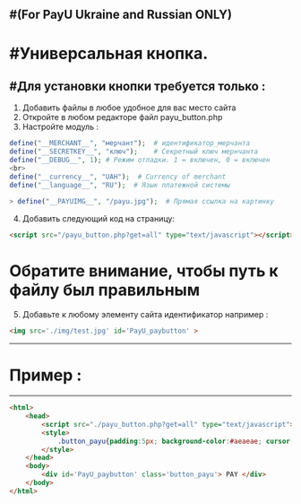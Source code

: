 #(For PayU Ukraine and Russian ONLY)
------

#Универсальная кнопка.
========


#Для установки кнопки требуется только :
-------------
1. Добавить файлы в любое удобное для вас место сайта
2. Откройте в любом редакторе файл payu_button.php
3. Настройте модуль : 
```php
define("__MERCHANT__", "мерчант");  # идентификатор_мерчанта 
define("__SECRETKEY__", "ключ"); 	# Секретный ключ мернчанта
define("__DEBUG__", 1); # Режим отладки. 1 = включен, 0 = включен 
<br>
define("__currency__", "UAH");  # Currency of merchant 
define("__language__", "RU");  # Язык платежной системы 

> define("__PAYUIMG__", "/payu.jpg");  # Прямая ссылка на картинку
```

4. Добавить следующий код на страницу:
```HTML 
<script src="/payu_button.php?get=all" type="text/javascript"></script>
```
# Обратите внимание, чтобы путь к файлу был правильным
5. Добавьте к любому элементу сайта идентификатор 
например :
```HTML
<img src='./img/test.jpg' id='PayU_paybutton' >
```


-----

# Пример :
----
```HTML
<html>
	<head>
		<script src="./payu_button.php?get=all" type="text/javascript"></script>
		<style>
			.button_payu{padding:5px; background-color:#aeaeae; cursor:pointer; text-align:center;}
		</style>
	</head>
	<body>
		<div id='PayU_paybutton' class='button_payu'> PAY </div>
	</body>
</html>
```